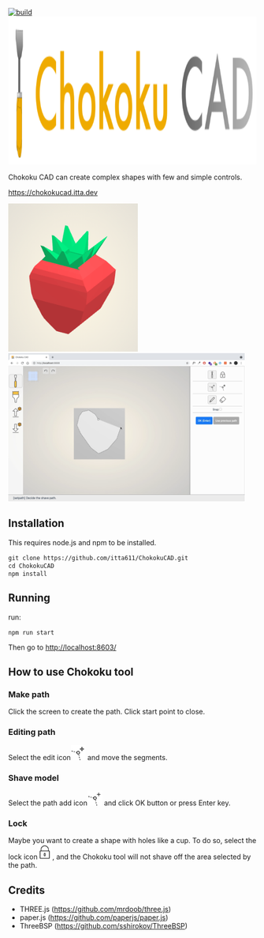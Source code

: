 [![build](https://github.com/itta611/ChokokuCAD/actions/workflows/build.yml/badge.svg?branch=main)](https://github.com/itta611/ChokokuCAD/actions/workflows/build.yml)
<img src="./static/img/logo.svg" height="300">

Chokoku CAD can create complex shapes with few and simple controls.

https://chokokucad.itta.dev

<img src="./static/img/sample1.png" height="300"> <img src="./static/img/video.gif" height="300">
## Installation
This requires node.js and npm to be installed.

```
git clone https://github.com/itta611/ChokokuCAD.git
cd ChokokuCAD
npm install
```

## Running
run:
```
npm run start
```
Then go to [http://localhost:8603/](http://localhost:8603/)

## How to use Chokoku tool
### Make path
Click the screen to create the path.
Click start point to close.

### Editing path
Select the edit icon<img src="./static/img/chokoku-setting-edit.svg" width="30"> and move the segments.

### Shave model
Select the path add icon<img src="./static/img/chokoku-setting-add.svg" width="30"> and click OK button or press Enter key.

### Lock
Maybe you want to create a shape with holes like a cup.
To do so, select the lock icon<img src="./static/img/chokoku-setting-lock.svg" width="30">, and the Chokoku tool will not shave off the area selected by the path.

## Credits
- THREE.js (https://github.com/mrdoob/three.js)
- paper.js (https://github.com/paperjs/paper.js)
- ThreeBSP (https://github.com/sshirokov/ThreeBSP)
